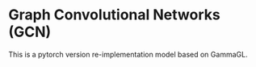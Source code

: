 # Graph Convolutional Networks (GCN)

This is a pytorch version re-implementation model based on GammaGL.